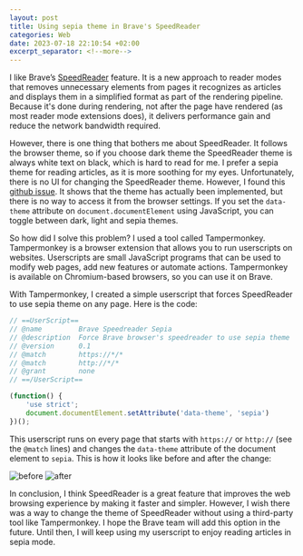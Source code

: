 ```yaml
---
layout: post
title: Using sepia theme in Brave's SpeedReader
categories: Web
date: 2023-07-18 22:10:54 +02:00
excerpt_separator: <!--more-->
---
```


I like Brave’s [SpeedReader](https://brave.com/research/speedreader-reader-mode-made-fasst-and-private/) feature. It is a new approach to reader modes that removes unnecessary elements from pages it recognizes as articles and displays them in a simplified format as part of the rendering pipeline. Because it's done during rendering, not after the page have rendered (as most reader mode extensions does), it delivers performance gain and reduce the network bandwidth required. 

However, there is one thing that bothers me about SpeedReader. It follows the browser theme, so if you choose dark theme the SpeedReader theme is always white text on black, which is hard to read for me. I prefer a sepia theme for reading articles, as it is more soothing for my eyes. Unfortunately, there is no UI for changing the SpeedReader theme. However, I found this [github issue](https://github.com/brave/brave-browser/issues/23447). It shows that the theme has actually been implemented, but there is no way to access it from the browser settings. If you set the `data-theme` attribute on `document.documentElement` using JavaScript, you can toggle between dark, light and sepia themes.
<!--more-->

So how did I solve this problem? I used a tool called Tampermonkey. Tampermonkey is a browser extension that allows you to run userscripts on websites. Userscripts are small JavaScript programs that can be used to modify web pages, add new features or automate actions. Tampermonkey is available on Chromium-based browsers, so you can use it on Brave.

With Tampermonkey, I created a simple userscript that forces SpeedReader to use sepia theme on any page. Here is the code:

```javascript
// ==UserScript==
// @name         Brave Speedreader Sepia
// @description  Force Brave browser's speedreader to use sepia theme
// @version      0.1
// @match        https://*/*
// @match        http://*/*
// @grant        none
// ==/UserScript==

(function() {
    'use strict';
    document.documentElement.setAttribute('data-theme', 'sepia')
})();
```

This userscript runs on every page that starts with `https://` or `http://` (see the `@match` lines) and changes the `data-theme` attribute of the document element to `sepia`. This is how it looks like before and after the change:

![before]({{site_url}}/blog_assets/brave_speedreader/before.png)
![after]({{site_url}}/blog_assets/brave_speedreader/after.png)

In conclusion, I think SpeedReader is a great feature that improves the web browsing experience by making it faster and simpler. However, I wish there was a way to change the theme of SpeedReader without using a third-party tool like Tampermonkey. I hope the Brave team will add this option in the future. Until then, I will keep using my userscript to enjoy reading articles in sepia mode.

